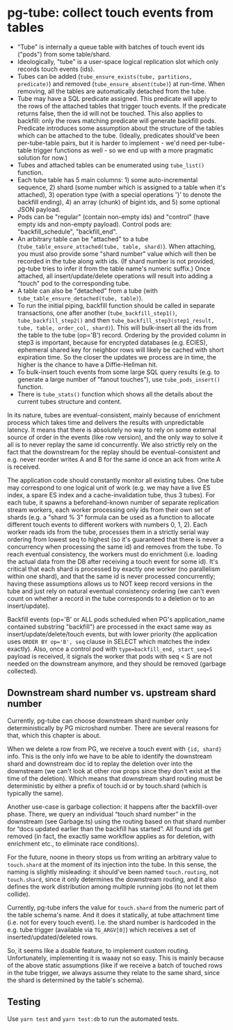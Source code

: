 # pg-tube: collect touch events from tables

- "Tube" is internally a queue table with batches of touch event ids ("pods")
  from some table/shard.
- Ideologically, "tube" is a user-space logical replication slot which only
  records touch events (ids).
- Tubes can be added (`tube_ensure_exists(tube, partitions, predicate)`) and
  removed (`tube_ensure_absent(tube)`) at run-time. When removing, all the
  tables are automatically detached from the tube.
- Tube may have a SQL predicate assigned. This predicate will apply to the rows
  of the attached tables that trigger touch events. If the predicate returns
  false, then the id will not be touched. This also applies to backfill: only
  the rows matching predicate will generate backfill pods. Predicate introduces
  some assumption about the structure of the tables which can be attached to the
  tube. (Ideally, predicates should've been per-tube-table pairs, but it is
  harder to implement - we'd need per-tube-table trigger functions as well - so
  we end up with a more pragmatic solution for now.)
- Tubes and attached tables can be enumerated using `tube_list()` function.
- Each tube table has 5 main columns: 1) some auto-incremental sequence, 2)
  shard (some number which is assigned to a table when it's attached), 3)
  operation type (with a special operations '}' to denote the backfill ending),
  4) an array (chunk) of bigint ids, and 5) some optional JSON payload.
- Pods can be "regular" (contain non-empty ids) and "control" (have empty ids
  and non-empty payload). Control pods are: "backfill_schedule", "backfill_end".
- An arbitrary table can be "attached" to a tube
  (`tube_table_ensure_attached(tube, table, shard)`). When attaching, you must
  also provide some "shard number" value which will then be recorded in the tube
  along with ids. (If shard number is not provided, pg-tube tries to infer it
  from the table name's numeric suffix.) Once attached, all insert/update/delete
  operations will result into adding a "touch" pod to the corresponding tube.
- A table can also be "detached" from a tube (with
  `tube_table_ensure_detached(tube, table)`).
- To run the initial piping, backfill function should be called in separate
  transactions, one after another (`tube_backfill_step1()`,
  `tube_backfill_step2()` and then `tube_backfill_step3(step1_result, tube,
  table, order_col, shard)`). This will bulk-insert all the ids from the table
  to the tube (op='B') record. Ordering by the provided column in step3 is
  important, because for encrypted databases (e.g. ECIES), ephemeral shared key
  for neighbor rows will likely be cached with short expiration time. So the
  closer the updates we process are in time, the higher is the chance to have a
  Diffie-Hellman hit.
- To bulk-insert touch events from some large SQL query results (e.g. to
  generate a large number of "fanout touches"), use `tube_pods_insert()`
  function.
- There is `tube_stats()` function which shows all the details about the current
  tubes structure and content.

In its nature, tubes are eventual-consistent, mainly because of enrichment
process which takes time and delivers the results with unpredictable latency. It
means that there is absolutely no way to rely on some external source of order
in the events (like row version), and the only way to solve it all is to never
replay the same id concurrently. We also strictly rely on the fact that the
downstream for the replay should be eventual-consistent and e.g. never reorder
writes A and B for the same id once an ack from write A is received.

The application code should constantly monitor all existing tubes. One tube may
correspond to one logical unit of work (e.g. we may have a live ES index, a
spare ES index and a cache-invalidation tube, thus 3 tubes). For each tube, it
spawns a beforehand-known number of separate replication stream workers, each
worker processing only ids from their own set of shards (e.g. a "shard % 3"
formula can be used as a function to allocate different touch events to
different workers with numbers 0, 1, 2). Each worker reads ids from the tube,
processes them in a strictly serial way ordering from lowest seq to highest (so
it's guaranteed that there is never a concurrency when processing the same id)
and removes from the tube. To reach eventual consistency, the workers must do
enrichment (i.e. loading the actual data from the DB after receiving a touch
event for some id). It's critical that each shard is processed by exactly one
worker (no parallelism within one shard), and that the same id is never
processed concurrently; having these assumptions allows us to NOT keep record
versions in the tube and just rely on natural eventual consistency ordering (we
can't even count on whether a record in the tube corresponds to a deletion or to
an insert/update).

Backfill events (op='B' or ALL pods scheduled when PG's application_name
contained substring "backfill") are processed in the exact same way as
insert/update/delete/touch events, but with lower priority (the application uses
`ORDER BY op='B', seq` clause in SELECT which matches the index exactly). Also,
once a control pod with `type=backfill_end, start_seq=S` payload is received, it
signals the worker that pods with seq < S are not needed on the downstream
anymore, and they should be removed (garbage collected).

## Downstream shard number vs. upstream shard number

Currently, pg-tube can choose downstream shard number only deterministically by
PG microshard number. There are several reasons for that, which this chapter is
about.

When we delete a row from PG, we receive a touch event with `{id, shard}` info.
This is the only info we have to be able to identify the downstream shard and
downstream doc id to replay the deletion over into the downstream (we can't look
at other row props since they don't exist at the time of the deletion). Which
means that downstream shard routing must be deterministic by either a prefix of
touch.id or by touch.shard (which is typically the same).

Another use-case is garbage collection: it happens after the backfill-over
phase. There, we query an individual “touch shard number” in the downstream (see
Garbage.ts) using the routing based on that shard number for “docs updated
earlier than the backfill has started”. All found ids get removed (in fact, the
exactly same workflow applies as for deletion, with enrichment etc., to
eliminate race conditions).

For the future, noone in theory stops us from writing an arbitrary value to
`touch.shard` at the moment of its injection into the tube. In this sense, the
naming is slightly misleading: it should've been named `touch.routing`, not
`touch.shard`, since it only determines the downstream routing, and it also
defines the work distribution among multiple running jobs (to not let them
collide).

Currently, pg-tube infers the value for `touch.shard` from the numeric part of
the table schema's name. And it does it statically, at tube attachment time
(i.e. not for every touch event). I.e. the shard number is hardcoded in the e.g.
tube trigger (available via `TG_ARGV[0]`) which receives a set of
inserted/updated/deleted rows.

So, it seems like a doable feature, to implement custom routing. Unfortunately,
implementing it is waaay not so easy. This is mainly because of the above static
assumptions (like if we receive a batch of touched rows in the tube trigger, we
always assume they relate to the same shard, since the shard is determined by
the table's schema).

## Testing

Use `yarn test` and `yarn test:db` to run the automated tests.
